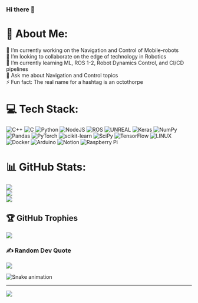 ### Hi there 👋
# 💫 About Me:
🔭 I’m currently working on the Navigation and Control of Mobile-robots<br>👯 I’m looking to collaborate on the edge of technology in Robotics<br>🌱 I’m currently learning ML, ROS 1-2, Robot Dynamics Control, and CI/CD<br> pipelines<br>💬 Ask me about Navigation and Control topics<br>⚡ Fun fact: The real name for a hashtag is an octothorpe


# 💻 Tech Stack:
![C++](https://img.shields.io/badge/c++-%2300599C.svg?style=plastic&logo=c%2B%2B&logoColor=white) ![C](https://img.shields.io/badge/c-%2300599C.svg?style=plastic&logo=c&logoColor=white) ![Python](https://img.shields.io/badge/python-3670A0?style=plastic&logo=python&logoColor=ffdd54) ![NodeJS](https://img.shields.io/badge/node.js-6DA55F?style=plastic&logo=node.js&logoColor=white) ![ROS](https://img.shields.io/badge/ros-%230A0FF9.svg?style=plastic&logo=ros&logoColor=white) ![UNREAL](https://img.shields.io/badge/unreal-%2320232a.svg?style=plastic&logo=unreal-engine&logoColor=white) ![Keras](https://img.shields.io/badge/Keras-%23D00000.svg?style=plastic&logo=Keras&logoColor=white) ![NumPy](https://img.shields.io/badge/numpy-%23013243.svg?style=plastic&logo=numpy&logoColor=white) ![Pandas](https://img.shields.io/badge/pandas-%23150458.svg?style=plastic&logo=pandas&logoColor=white) ![PyTorch](https://img.shields.io/badge/PyTorch-%23EE4C2C.svg?style=plastic&logo=PyTorch&logoColor=white) ![scikit-learn](https://img.shields.io/badge/scikit--learn-%23F7931E.svg?style=plastic&logo=scikit-learn&logoColor=white) ![SciPy](https://img.shields.io/badge/SciPy-%230C55A5.svg?style=plastic&logo=scipy&logoColor=%white) ![TensorFlow](https://img.shields.io/badge/TensorFlow-%23FF6F00.svg?style=plastic&logo=TensorFlow&logoColor=white) ![LINUX](https://img.shields.io/badge/Linux-FCC624?style=plastic&logo=linux&logoColor=black) ![Docker](https://img.shields.io/badge/docker-%230db7ed.svg?style=plastic&logo=docker&logoColor=white) ![Arduino](https://img.shields.io/badge/-Arduino-00979D?style=plastic&logo=Arduino&logoColor=white) ![Notion](https://img.shields.io/badge/Notion-%23000000.svg?style=plastic&logo=notion&logoColor=white) ![Raspberry Pi](https://img.shields.io/badge/-RaspberryPi-C51A4A?style=plastic&logo=Raspberry-Pi)
# 📊 GitHub Stats:
![](https://github-readme-stats.vercel.app/api?username=dssdanial&theme=gruvbox&hide_border=false&include_all_commits=true&count_private=false)<br/>
![](https://github-readme-streak-stats.herokuapp.com/?user=dssdanial&theme=gruvbox&hide_border=false)<br/>
![](https://github-readme-stats.vercel.app/api/top-langs/?username=dssdanial&theme=gruvbox&hide_border=false&include_all_commits=true&count_private=false&layout=compact)

## 🏆 GitHub Trophies
![](https://github-profile-trophy.vercel.app/?username=dssdanial&theme=gruvbox&no-frame=false&no-bg=false&margin-w=4)

### ✍️ Random Dev Quote
![](https://quotes-github-readme.vercel.app/api?type=horizontal&theme=radical)




  ![Snake animation](https://github.com/dssdanial/dssdanial/blob/output/github-contribution-grid-snake.svg)


---
[![](https://visitcount.itsvg.in/api?id=dssdanial&icon=0&color=1)](https://visitcount.itsvg.in)

<!-- Proudly created with GPRM ( https://gprm.itsvg.in ) -->
